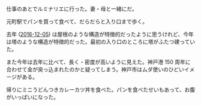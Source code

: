 仕事のあとでルミナリエに行った。妻・母と一緒にだ。

元町駅でパンを買って食べて、だらだらと入り口まで歩く。

去年 ([2016-12-05][]) は屋根のような構造が特徴的だったように思うけれど、今年は塔のような構造が特徴的だった。最初の入り口のところに塔がふたつ建っていた。

また今年は去年に比べて、長く・密度が高いように見えた。神戸港 150 周年に合わせて金が突っ込まれたのかと疑ってしまう。神戸市はムダ使いのひどいイメージがある。

帰りにミニうどんつきカレーカツ丼を食べた。パンを食べたせいもあって、お腹がいっぱいになった。

[2016-12-05]: https://blog.bouzuya.net/2016/12/05/
